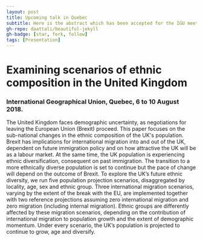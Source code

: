 ```yaml
---
layout: post
title: Upcoming talk in Quebec
subtitle: Here is the abstract which has been accepted for the IGU meeting in Quebec
gh-repo: daattali/beautiful-jekyll
gh-badge: [star, fork, follow]
tags: [Presentation]
---
```


# Examining scenarios of ethnic composition in the United Kingdom
### International Geographical Union, Quebec, 6 to 10 August 2018.

The United Kingdom faces demographic uncertainty, as negotiations for leaving the European Union (Brexit) proceed. This paper focuses on the sub-national changes in the ethnic composition of the UK's population. Brexit has implications for international migration into and out of the UK, dependent on future immigration policy and on how attractive the UK will be as a labour market. At the same time, the UK population is experiencing ethnic diversification, consequent on past immigration. The transition to a more ethnically diverse population is set to continue but the pace of change will depend on the outcome of Brexit. To explore the UK’s future ethnic diversity, we run five population projection scenarios, disaggregated by locality, age, sex and ethnic group. Three international migration scenarios, varying by the extent of the break with the EU, are implemented together with two reference projections assuming zero international migration and zero migration (including internal migration). Ethnic groups are differently affected by these migration scenarios, depending on the contribution of international migration to population growth and the extent of demographic momentum. Under every scenario, the UK’s population is projected to continue to grow, age and diversify.

